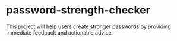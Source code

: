 # password-strength-checker
 This project will help users create stronger passwords by providing immediate feedback and  actionable advice.
